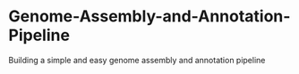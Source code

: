 # Genome-Assembly-and-Annotation-Pipeline
Building a simple and easy genome assembly and annotation pipeline
